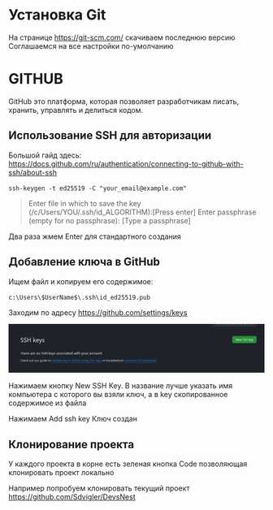 # Установка Git
На странице https://git-scm.com/ скачиваем последнюю версию
Соглашаемся на все настройки по-умолчанию


# GITHUB

GitHub это платформа, которая позволяет разработчикам писать, хранить, управлять и делиться кодом.

## Использование SSH для авторизации

Большой гайд здесь:
https://docs.github.com/ru/authentication/connecting-to-github-with-ssh/about-ssh

```
ssh-keygen -t ed25519 -C "your_email@example.com"
```

>
> Enter file in which to save the key (/c/Users/YOU/.ssh/id_ALGORITHM):[Press enter]
> Enter passphrase (empty for no passphrase): [Type a passphrase]
>

Два раза жмем Enter для стандартного создания

## Добавление ключа в GitHub

Ищем файл и копируем его содержимое: 

```
c:\Users\$UserName$\.ssh\id_ed25519.pub
```

Заходим по адресу https://github.com/settings/keys

![alt text](../Images/image.png)

Нажимаем кнопку New SSH Key.
В название лучше указать имя компьютера с которого вы взяли ключ, а в key скопированное содержимое из файла

Нажимаем Add ssh key 
Ключ создан

## Клонирование проекта

У каждого проекта в корне есть зеленая кнопка Code позволяющая клонировать проект локально

Например попробуем клонировать текущий проект https://github.com/Sdvigler/DevsNest

